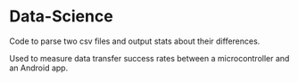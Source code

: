 # Data-Science

Code to parse two csv files and output stats about their differences. 

Used to measure data transfer success rates between a microcontroller and an Android app.
